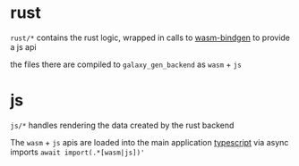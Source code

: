# rust

`rust/*` contains the rust logic, wrapped in calls to [wasm-bindgen](https://github.com/rustwasm/wasm-bindgen) to provide a js api

the files there are compiled to `galaxy_gen_backend` as `wasm` + `js`

# js

`js/*` handles rendering the data created by the rust backend

The `wasm` + `js` apis are loaded into the main application [typescript](https://www.typescriptlang.org/) via async imports `await import(.*[wasm|js])'`
